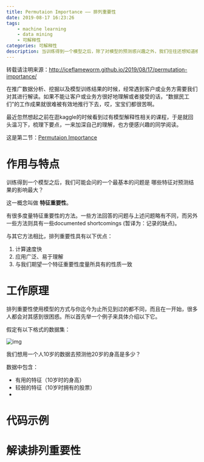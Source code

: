 ```yaml
---
title: Permutaion Importance —— 排列重要性
date: 2019-08-17 16:23:26
tags:
    - machine learning
    - data mining
    - 可解释性
categories: 可解释性
description: 当训练得到一个模型之后，除了对模型的预测感兴趣之外，我们往往还想知道模型中哪些特征更重要，哪些特征对对预测结果的影响最大。Permutaion Importance，排列重要性，就是一种衡量特种重要性的方法。
---
```


转载请注明来源：http://iceflameworm.github.io/2019/08/17/permutation-importance/

在推广数据分析、挖掘以及模型训练结果的时候，经常遇到客户或业务方需要我们对其进行解读。如果不能让客户或业务方很好地理解或者接受的话，“数据民工们”的工作成果就很难被有效地推行下去，哎，宝宝们都很苦啊。

最近忽然想起之前在逛kaggle的时候看到过有模型解释性相关的课程，于是就回头温习下，梳理下要点，一来加深自己的理解，也方便感兴趣的同学阅读。

这是第二节：[Permutaion Importance](https://www.kaggle.com/dansbecker/permutation-importance)


# 作用与特点

训练得到一个模型之后，我们可能会问的一个最基本的问题是 哪些特征对预测结果的影响最大？

这一概念叫做 **特征重要性**。

有很多度量特征重要性的方法。一些方法回答的问题与上述问题略有不同，而另外一些方法则具有一些documented shortcomings (暂译为：记录的缺点)。

与其它方法相比，排列重要性具有以下优点：

1. 计算速度快
2. 应用广泛、易于理解
3. 与我们期望一个特征重要性度量所具有的性质一致

# 工作原理

排列重要性使用模型的方式与你迄今为止所见到过的都不同，而且在一开始，很多人都会对其感到很困惑。所以首先举一个例子来具体介绍以下它。

假定有以下格式的数据集：

![img](pi_demo_1.jpg)

我们想用一个人10岁的数据去预测他20岁的身高是多少？

数据中包含：
- 有用的特征（10岁时的身高）
- 较弱的特征（10岁时拥有的股票）
- 

# 代码示例

# 解读排列重要性